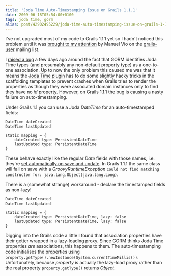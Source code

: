 ```yaml
---
title: 'Joda Time Auto-Timestamping Issue on Grails 1.1.1'
date: 2009-06-18T05:54:00+0100
tags: joda time, gorm
alias: post/42902495229/joda-time-auto-timestamping-issue-on-grails-1-1-1
---
```


I've not upgraded most of my code to Grails 1.1.1 yet so I hadn't noticed this problem until it was [brought to my attention][1] by Manuel Vio on the [grails-user][2] mailing list.

I [raised a bug][3] a few days ago around the fact that GORM identifies Joda Time types (and presumably any non-default property type) as a one-to-one association. Up to now the only problem this caused me was that it means the [Joda Time plugin][4] has to do some slightly hacky tricks in the scaffolding templates to prevent crashes when Grails tries to render the properties as though they were associated domain instances only to find they have no _id_ property. However, on Grails 1.1.1 the bug is causing a nasty failure on auto-timestamping.

<!-- more -->

Under Grails 1.1 you can use a Joda _DateTime_ for an auto-timestamped fields:

    DateTime dateCreated
    DateTime lastUpdated

    static mapping = {
        dateCreated type: PersistentDateTime
        lastUpdated type: PersistentDateTime
    }

These behave exactly like the regular _Date_ fields with those names, i.e. they're [set automatically on save and update][5]. In Grails 1.1.1 the same class will fail on save with a _GroovyRuntimeException_ `Could not find matching constructor for: java.lang.Object(java.lang.Long)`.

There is a (somewhat strange) workaround - declare the timestamped fields as non-lazy!

    DateTime dateCreated
    DateTime lastUpdated

    static mapping = {
        dateCreated type: PersistentDateTime, lazy: false
        lastUpdated type: PersistentDateTime, lazy: false
    }

Digging into the Grails code a little I found that association properties have their getter wrapped in a lazy-loading proxy. Since GORM thinks Joda Time properties _are_ associations, this happens to them. The auto-timestamping code initialises the properties using `property.getType().newInstance(System.currentTimeMillis())`. Unfortunately, because _property_ is actually the lazy-load proxy rather than the real property `property.getType()` returns _Object_.

[1]: http://www.nabble.com/Problem-with-Joda-plugin-and-autotimestamping-td24068191.html#a24068191
[2]: http://grails.org/Mailing+lists
[3]: http://jira.codehaus.org/browse/GRAILS-4689
[4]: http://grails.org/plugin/joda-time
[5]: http://grails.org/doc/1.1/guide/single.html#5.5.1%20Events%20and%20Auto%20Timestamping

